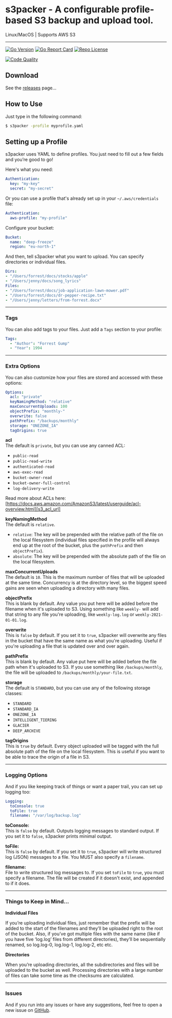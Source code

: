 # s3packer - A configurable profile-based S3 backup and upload tool.

Linux/MacOS | Supports AWS S3 

---
[![Go Version][go_version_img]][go_version_url]
[![Go Report Card][go_report_img]][go_report_url]
[![Repo License][repo_license_img]][repo_license_url]

[![Code Quality](https://github.com/orme292/s3packer/actions/workflows/golang.yml/badge.svg)](https://github.com/orme292/s3packer/actions/workflows/golang.yml)

## Download 

See the [releases][releases_url] page...

## How to Use

Just type in the following command:

```bash
$ s3packer -profile myprofile.yaml
```

## Setting up a Profile

s3packer uses YAML to define profiles. You just need to fill out a few fields and you’re good to go!

Here's what you need:

```yaml
Authentication:
  key: "my-key"
  secret: "my-secret"
```

Or you can use a profile that's already set up in your `~/.aws/credentials` file:

```yaml
Authentication:
  aws-profile: "my-profile"
```

Configure your bucket:

```yaml
Bucket:
  name: "deep-freeze"
  region: "eu-north-1"
```

And then, tell s3packer what you want to upload. You can specify directories or individual files. 

```yaml
Dirs:
- "/Users/forrest/docs/stocks/apple"
- "/Users/jenny/docs/song_lyrics"
Files:
- "/Users/forrest/docs/job-application-lawn-mower.pdf"
- "/Users/forrest/docs/dr-pepper-recipe.txt"
- "/Users/jenny/letters/from-forrest.docx"
```

--- 

### Tags

You can also add tags to your files. Just add a `Tags` section to your profile:

```yaml
Tags:
  - "Author": "Forrest Gump"
  - "Year": 1994
```
---

### Extra Options

You can also customize how your files are stored and accessed with these options:

```yaml
Options:
  acl: "private"
  keyNamingMethod: "relative"
  maxConcurrentUploads: 100
  objectPrefix: "monthly-"
  overwrite: false
  pathPrefix: "/backups/monthly"
  storage: "ONEZONE_IA"
  tagOrigins: true
```

**acl** <br/>
The default is `private`, but you can use any canned ACL: 
- `public-read`
- `public-read-write`
- `authenticated-read`
- `aws-exec-read`
- `bucket-owner-read`
- `bucket-owner-full-control`
- `log-delivery-write`

Read more about ACLs here: [https://docs.aws.amazon.com/AmazonS3/latest/userguide/acl-overview.html][s3_acl_url]

**keyNamingMethod** <br/>
The default is `relative`.
- `relative`: The key will be prepended with the relative path of the file on the local filesystem (individual files specified in the profile will always end up at the root of the bucket, plus the `pathPrefix` and then `objectPrefix`).
- `absolute`: The key will be prepended with the absolute path of the file on the local filesystem.

**maxConcurrentUploads** <br/>
The default is `10`. This is the maximum number of files that will be uploaded at the same time. Concurrency is at the
directory level, so the biggest speed gains are seen when uploading a directory with many files.

**objectPrefix** <br/>
This is blank by default. Any value you put here will be added before the filename when it's uploaded to S3.
Using something like `weekly-` will add that string to any file you're uploading, like `weekly-log.log` or `weekly-2021-01-01.log`.

**overwrite**  <br/>
This is `false` by default. If you set it to `true`, s3packer will overwrite any files in the bucket that
have the same name as what you're uploading. Useful if you're uploading a file that is updated over and over again.

**pathPrefix** <br/>
This is blank by default. Any value put here will be added before the file path when it's uploaded to S3.
If you use something like `/backups/monthly`, the file will be uploaded to `/backups/monthly/your-file.txt`.

**storage** <br/>
The default is `STANDARD`, but you can use any of the following storage classes:
- `STANDARD`
- `STANDARD_IA`
- `ONEZONE_IA`
- `INTELLIGENT_TIERING`
- `GLACIER`
- `DEEP_ARCHIVE`

**tagOrigins** <br/>
This is `true` by default. Every object uploaded will be tagged with the full absolute path of the file on the
local filesystem. This is useful if you want to be able to trace the origin of a file in S3.

---

### Logging Options

And if you like keeping track of things or want a paper trail, you can set up logging too:

```yaml
Logging:
  toConsole: true
  toFile: true
  filename: "/var/log/backup.log"
 ```

**toConsole:**<br/>
This is `false` by default. Outputs logging messages to standard output. If you set it to `false`, s3packer
prints minimal output.

**toFile:**<br/>
This is `false` by default. If you set it to `true`, s3packer will write structured log (JSON) messages to 
a file. You MUST also specify a `filename`.

**filename:** <br/>
File to write structured log messages to. If you set `toFile` to `true`, you must specify a filename. 
The file will be created if it doesn't exist, and appended to if it does.

---

### Things to Keep in Mind...

**Individual Files**

If you’re uploading individual files, just remember that the prefix will be added to the start of the filenames and they’ll be uploaded right to the root of the bucket.
Also, if you’ve got multiple files with the same name (like if you have five ‘log.log’ files from different directories), they’ll be sequentially renamed, so log.log-0, log.log-1, log.log-2, etc etc.

**Directories**

When you’re uploading directories, all the subdirectories and files will be uploaded to the bucket as well. Processing
directories with a large number of files can take some time as the checksums are calculated. 

---

### Issues

And if you run into any issues or have any suggestions, feel free to open a new issue on [GitHub][issue_repo_url].


<!-- Links -->
[releases_url]: https://github.com/orme292/s3packer/releases
[issue_repo_url]: https://github.com/orme292/s3packer/issues/new/choose
[go_version_url]: https://golang.org/doc/go1.21
[go_report_url]: https://goreportcard.com/report/github.com/orme292/s3packer
[repo_license_url]: https://github.com/orme292/s3packer/blob/master/LICENSE
[s3_acl_url]: https://docs.aws.amazon.com/AmazonS3/latest/userguide/acl-overview.html#canned-acl

[go_version_img]: https://img.shields.io/badge/Go-1.21+-00ADD8?style=for-the-badge&logo=go
[go_report_img]: https://img.shields.io/badge/Go_report-A+-success?style=for-the-badge&logo=none
[repo_license_img]: https://img.shields.io/badge/license-MIT-orange?style=for-the-badge&logo=none

